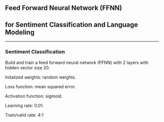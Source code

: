 ## Feed Forward Neural Network (FFNN)
## for Sentiment Classification and Language Modeling

------
### Sentiment Classification

Build and train a feed forward neural network (FFNN) with 2 layers with hidden vector size 20.

Initalized weights: random weights.

Loss function: mean squared error.

Activation function: sigmoid.

Learning rate: 0.01.

Train/valid rate: 4:1
